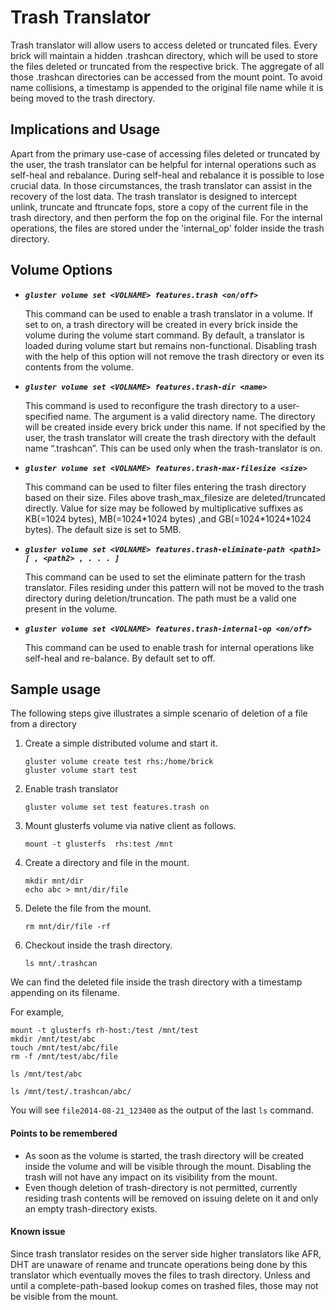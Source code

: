 # Trash Translator

Trash translator will allow users to access deleted or truncated files. Every brick will maintain a hidden .trashcan directory, which will be used to store the files deleted or truncated from the respective brick. The aggregate of all those .trashcan directories can be accessed from the mount point. To avoid name collisions, a timestamp is appended to the original file name while it is being moved to the trash directory.

## Implications and Usage

Apart from the primary use-case of accessing files deleted or truncated by the user, the trash translator can be helpful for internal operations such as self-heal and rebalance. During self-heal and rebalance it is possible to lose crucial data. In those circumstances, the trash translator can assist in the recovery of the lost data. The trash translator is designed to intercept unlink, truncate and ftruncate fops, store a copy of the current file in the trash directory, and then perform the fop on the original file. For the internal operations, the files are stored under the 'internal_op' folder inside the trash directory.

## Volume Options

- **_`gluster volume set <VOLNAME> features.trash <on/off>`_**

  This command can be used to enable a trash translator in a volume. If set to on, a trash directory will be created in every brick inside the volume during the volume start command. By default, a translator is loaded during volume start but remains non-functional. Disabling trash with the help of this option will not remove the trash directory or even its contents from the volume.

- **_`gluster volume set <VOLNAME> features.trash-dir <name>`_**

  This command is used to reconfigure the trash directory to a user-specified name. The argument is a valid directory name. The directory will be created inside every brick under this name. If not specified by the user, the trash translator will create the trash directory with the default name “.trashcan”. This can be used only when the trash-translator is on.

- **_`gluster volume set <VOLNAME> features.trash-max-filesize <size>`_**

  This command can be used to filter files entering the trash directory based on their size. Files above trash_max_filesize are deleted/truncated directly. Value for size may be followed by multiplicative suffixes as KB(=1024 bytes), MB(=1024\*1024 bytes) ,and GB(=1024\*1024\*1024 bytes). The default size is set to 5MB.

- **_`gluster volume set <VOLNAME> features.trash-eliminate-path <path1> [ , <path2> , . . . ]`_**

  This command can be used to set the eliminate pattern for the trash translator. Files residing under this pattern will not be moved to the trash directory during deletion/truncation. The path must be a valid one present in the volume.

- **_`gluster volume set <VOLNAME> features.trash-internal-op <on/off>`_**

  This command can be used to enable trash for internal operations like self-heal and re-balance. By default set to off.

## Sample usage

The following steps give illustrates a simple scenario of deletion of a file from a directory

1.  Create a simple distributed volume and start it.

        gluster volume create test rhs:/home/brick
        gluster volume start test

2.  Enable trash translator

        gluster volume set test features.trash on

3.  Mount glusterfs volume via native client as follows.

        mount -t glusterfs  rhs:test /mnt

4.  Create a directory and file in the mount.

        mkdir mnt/dir
        echo abc > mnt/dir/file

5.  Delete the file from the mount.

        rm mnt/dir/file -rf

6.  Checkout inside the trash directory.

        ls mnt/.trashcan

We can find the deleted file inside the trash directory with a timestamp appending on its filename.

For example,

```console
mount -t glusterfs rh-host:/test /mnt/test
mkdir /mnt/test/abc
touch /mnt/test/abc/file
rm -f /mnt/test/abc/file

ls /mnt/test/abc

ls /mnt/test/.trashcan/abc/
```

You will see `file2014-08-21_123400` as the output of the last `ls` command.

#### Points to be remembered

- As soon as the volume is started, the trash directory will be created inside the volume and will be visible through the mount. Disabling the trash will not have any impact on its visibility from the mount.
- Even though deletion of trash-directory is not permitted, currently residing trash contents will be removed on issuing delete on it and only an empty trash-directory exists.

#### Known issue

Since trash translator resides on the server side higher translators like AFR, DHT are unaware of rename and truncate operations being done by this translator which eventually moves the files to trash directory. Unless and until a complete-path-based lookup comes on trashed files, those may not be visible from the mount.
